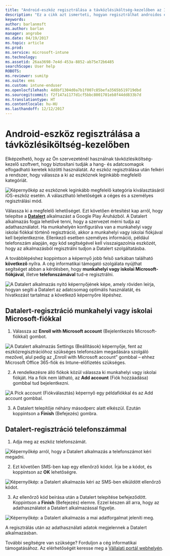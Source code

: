 ```yaml
---
title: "Android-eszköz regisztrálása a távközlésiköltség-kezelőben az Intune-nal"
description: "Ez a cikk azt ismerteti, hogyan regisztrálhat androidos eszközt a távközlésiköltség-kezelőben."
keywords: 
author: barlanmsft
ms.author: barlan
manager: angrobe
ms.date: 04/19/2017
ms.topic: article
ms.prod: 
ms.service: microsoft-intune
ms.technology: 
ms.assetid: 26aa3698-7e4d-453a-8852-ab75e72b6485
searchScope: User help
ROBOTS: 
ms.reviewer: sumitp
ms.suite: ems
ms.custom: intune-enduser
ms.openlocfilehash: 4d8bf1304d0a7b1f007c85befa3565b519719dbd
ms.sourcegitcommit: f2f147a1177d1cf5bbc8001701eb8f44dd833b7d
ms.translationtype: HT
ms.contentlocale: hu-HU
ms.lasthandoff: 12/12/2017
---
```

# <a name="enroll-your-android-device-in-telecom-expense-management"></a>Android-eszköz regisztrálása a távközlésiköltség-kezelőben

Elképzelhető, hogy az Ön szervezeténél használnak távközlésiköltség-kezelő szoftvert, hogy biztosítani tudják a hang- és adatcsomagok elfogadható keretek közötti használatát. Az eszköz regisztrálása után felkéri a rendszer, hogy válassza a ki az eszköznek leginkább megfelelő kategóriát.

![Képernyőkép az eszköznek leginkább megfelelő kategória kiválasztásáról iOS-eszköz esetén. A választható lehetőségek a céges és a személyes regisztrálási mód.](./media/and-enroll-11-tem-select-best-category.png)

Válassza ki a megfelelő lehetőséget. Ezt követően értesítést kap arról, hogy telepítse a [__Datalert__](https://play.google.com/store/apps/details?id=fr.memobox.databox) alkalmazást a Google Play Áruházból. A Datalert alkalmazás fogja lehetővé tenni, hogy a szervezet mérni tudja az adathasználatot. Ha munkahelyén konfigurálva van a munkahelyi vagy iskolai fiókkal történő regisztráció, akkor a munkahelyi vagy iskolai fiókjával kell bejelentkeznie. Ellenkező esetben személyes információ, például telefonszám alapján, egy kód segítségével kell visszaigazolnia eszközét, hogy az alkalmazásból regisztrálni tudjon a Datalert szolgáltatásba.

A továbblépéshez koppintson a képernyő jobb felső sarkában található __következő__ nyílra. A cég informatikai támogató szolgálata nyújthat segítséget abban a kérdésben, hogy __munkahelyi vagy iskolai Microsoft-fiókjával__, illetve __telefonszámával__ tud-e regisztrálni.

  ![A Datalert alkalmazás nyitó képernyőjének képe, amely röviden leírja, hogyan segíti a Datalert az adatcsomag optimális használatát, és hivatkozást tartalmaz a következő képernyőre lépéshez.](./media/and-enroll-12-tem-datalert-setup.png)

## <a name="enroll-into-datalert-using-your-microsoft-work-or-school-account"></a>Datalert-regisztráció munkahelyi vagy iskolai Microsoft-fiókkal

1. Válassza az __Enroll with Microsoft account__ (Bejelentkezés Microsoft-fiókkal) gombot.

  ![A Datalert alkalmazás Settings (Beállítások) képernyője, fent az eszközregisztrációhoz szükséges telefonszám megadására szolgáló mezővel, alul pedig az „Enroll with Microsoft account” gombbal – ehhez Microsoft Office 365-fiók és Intune-előfizetés szükséges.](./media/and-enroll-12a-tem-datalert-enroll-msft-account.png)

2. A rendelkezésre álló fiókok közül válassza ki munkahelyi vagy iskolai fiókját. Ha a fiók nem látható, az **Add account** (Fiók hozzáadása) gombbal tud bejelentkezni.

  ![A Pick account (Fiókválasztás) képernyő egy példafiókkal és az Add account gombbal.](./media/and-enroll-12b-tem-datalert-enroll-select-msft-account.png)

3. A Datalert telepítője néhány másodperc alatt elkészül. Ezután koppintson a __Finish__ (Befejezés) gombra.

## <a name="enroll-into-datalert-using-your-phone-number"></a>Datalert-regisztráció telefonszámmal

1. Adja meg az eszköz telefonszámát.

  ![Képernyőkép arról, hogy a Datalert alkalmazás a telefonszámot kéri megadni.](./media/and-enroll-13-tem-datalert-phone-number.png)

2. Ezt követően SMS-ben kap egy ellenőrző kódot. Írja be a kódot, és koppintson az __OK__ lehetőségre.

  ![Képernyőkép: a Datalert alkalmazás kéri az SMS-ben elküldött ellenőrző kódot.](./media/and-enroll-14-tem-datalert-sms.png)

3. Az ellenőrző kód beírása után a Datalert telepítése befejeződött. Koppintson a __Finish__ (Befejezés) elemre. Ezzel készen áll arra, hogy az adathasználatot a Datalert alkalmazással figyelje.

  ![Képernyőkép: a Datalert alkalmazás a mai adatforgalmat jeleníti meg.](./media/and-enroll-15-tem-datalert-monitoring-active.png)

A regisztrálás után az adathasználati adatok megjelennek a Datalert alkalmazásban.

További segítségre van szüksége? Forduljon a cég informatikai támogatásához. Az elérhetőségét keresse meg a [Vállalati portál webhelyén](https://portal.manage.microsoft.com#HelpDeskDialog).
